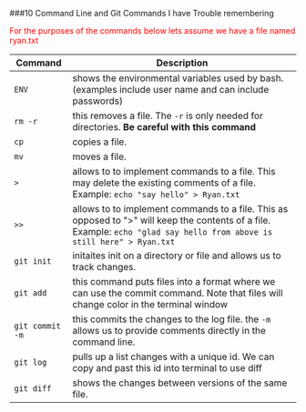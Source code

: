 ###10 Command Line and Git Commands I have Trouble remembering

<span style="color: red;">For the purposes of the commands below lets assume we have a file named ryan.txt</span>

Command		| Description
------------|------------
`ENV` 		| shows the environmental variables used by bash. (examples include user name and can include passwords)
`rm -r`		|  this removes a file.  The `-r` is only needed for directories.  **Be careful with this command**
`cp` 		| copies a file.
`mv` 		| moves a file.
`>`			| allows to to implement commands to a file.  This may delete the existing comments of a file.  Example: `echo "say hello" > Ryan.txt`
`>>`		|allows to to implement commands to a file.  This as opposed to ">" will keep the contents of a file.  Example: `echo "glad say hello from above is still here" > Ryan.txt`
`git init`	| initaites init on a directory or file and allows us to track changes.
`git add`	|  this command puts files into a format where we can use the commit command.  Note that files will change color in the terminal window
`git commit -m`| this commits the changes to the log file.  the `-m` allows us to provide comments directly in the command line.
`git log`	| pulls up a list changes with a unique id.  We can copy and past this id into terminal to use diff
`git diff` |shows the changes between versions of the same file.

